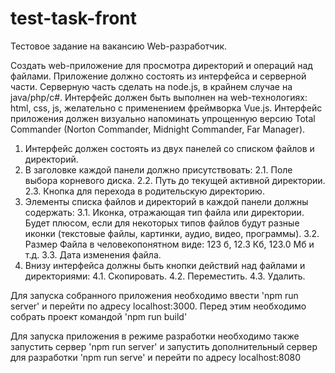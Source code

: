 # test-task-front

Тестовое задание на вакансию Web-разработчик.

Создать web-приложение для просмотра директорий и операций над файлами. 
Приложение должно состоять из интерфейса и серверной части. 
Серверную часть сделать на node.js, в крайнем случае на java/php/c#. 
Интерфейс должен быть выполнен на web-технологиях: html, css, js, желательно с применением фреймворка Vue.js. 
Интерфейс приложения должен визуально напоминать упрощенную версию Total Commander (Norton Commander, Midnight Commander, Far Manager). 
1. Интерфейс должен состоять из двух панелей со списком файлов и директорий. 
2. В заголовке каждой панели должно присутствовать: 
2.1. Поле выбора корневого диска. 
2.2. Путь до текущей активной директории. 
2.3. Кнопка для перехода в родительскую директорию. 
3. Элементы списка файлов и директорий в каждой панели должны содержать: 
3.1. Иконка, отражающая тип файла или директории. 
Будет плюсом, если для некоторых типов файлов будут разные иконки (текстовые файлы, картинки, аудио, видео, программы). 
3.2. Размер Файла в человекопонятном виде: 123 б, 12.3 Кб, 123.0 Мб и т.д. 
3.3. Дата изменения файла. 
4. Внизу интерфейса должны быть кнопки действий над файлами и директориями: 
4.1. Скопировать. 
4.2. Переместить. 
4.3. Удалить. 

Для запуска собранного приложения необходимо ввести 'npm run server' и перейти по адресу localhost:3000. Перед этим необходимо собрать проект командой 'npm run build'

Для запуска приложения в режиме разработки необходимо также запустить сервер 'npm run server' и запустить дополнительный сервер для разработки 'npm run serve' и перейти по адресу localhost:8080

